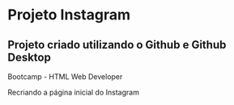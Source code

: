 # Projeto Instagram

## Projeto criado utilizando o Github e Github Desktop

Bootcamp - HTML Web Developer

Recriando a página inicial do Instagram

